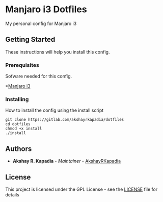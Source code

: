 # Manjaro i3 Dotfiles

My personal config for Manjaro i3

## Getting Started

These instructions will help you install this config.

### Prerequisites

Sofware needed for this config.

*[Manjaro i3](https://manjaro.org/download/i3/)

### Installing

How to install the config using the install script

```
git clone https://gitlab.com/akshayrkapadia/dotfiles
cd dotfiles
chmod +x install
./install
```

## Authors

* **Akshay R. Kapadia** - *Maintainer* - [AkshayRKapadia](https://gitlab.com/akshayrkapadia)

## License

This project is licensed under the GPL License - see the [LICENSE](LICENSE) file for details
